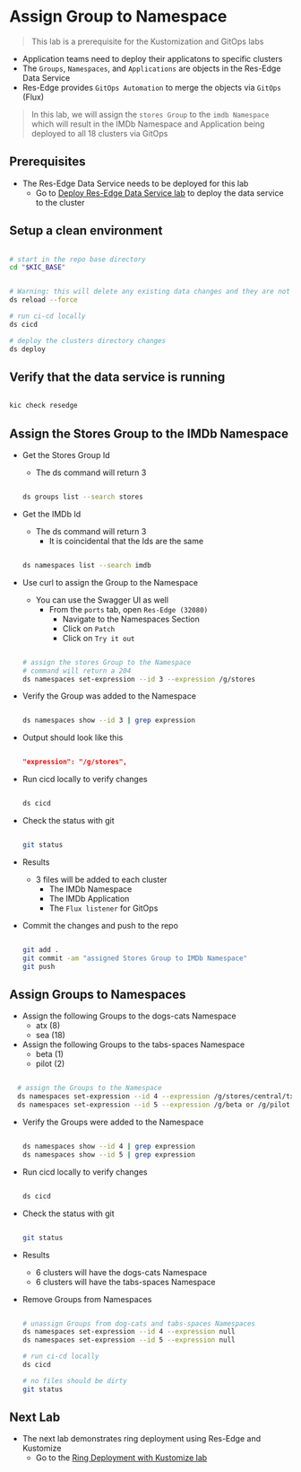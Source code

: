 # Assign Group to Namespace

> This lab is a prerequisite for the Kustomization and GitOps labs

- Application teams need to deploy their applicatons to specific clusters
- The `Groups`, `Namespaces`, and `Applications` are objects in the Res-Edge Data Service
- Res-Edge provides `GitOps Automation` to merge the objects via `GitOps` (Flux)

> In this lab, we will assign the `stores Group` to the `imdb Namespace` which will result in the IMDb Namespace and Application being deployed to all 18 clusters via GitOps

## Prerequisites

- The Res-Edge Data Service needs to be deployed for this lab
  - Go to [Deploy Res-Edge Data Service lab](../deploy-res-edge.md#inner-loop-with-res-edge) to deploy the data service to the cluster

## Setup a clean environment

```bash

# start in the repo base directory
cd "$KIC_BASE"


# Warning: this will delete any existing data changes and they are not recoverable
ds reload --force

# run ci-cd locally
ds cicd

# deploy the clusters directory changes
ds deploy

```

## Verify that the data service is running

  ```bash

  kic check resedge

  ```

## Assign the Stores Group to the IMDb Namespace

- Get the Stores Group Id
  - The ds command will return 3

  ```bash

  ds groups list --search stores

  ```

- Get the IMDb Id
  - The ds command will return 3
    - It is coincidental that the Ids are the same

  ```bash

  ds namespaces list --search imdb

  ```

- Use curl to assign the Group to the Namespace
  - You can use the Swagger UI as well
    - From the `ports` tab, open `Res-Edge (32080)`
      - Navigate to the Namespaces Section
      - Click on `Patch`
      - Click on `Try it out`

  ```bash

  # assign the stores Group to the Namespace
  # command will return a 204
  ds namespaces set-expression --id 3 --expression /g/stores

  ```

- Verify the Group was added to the Namespace

  ```bash

  ds namespaces show --id 3 | grep expression

  ```

- Output should look like this

  ```json

  "expression": "/g/stores",

  ```

- Run cicd locally to verify changes

  ```bash

  ds cicd

  ```

- Check the status with git

  ```bash

  git status

  ```

- Results
  - 3 files will be added to each cluster
    - The IMDb Namespace
    - The IMDb Application
    - The `Flux listener` for GitOps

- Commit the changes and push to the repo

  ```bash

  git add .
  git commit -am "assigned Stores Group to IMDb Namespace"
  git push

  ```

## Assign Groups to Namespaces

- Assign the following Groups to the dogs-cats Namespace
  - atx (8)
  - sea (18)
- Assign the following Groups to the tabs-spaces Namespace
  - beta (1)
  - pilot (2)

```bash

  # assign the Groups to the Namespace
  ds namespaces set-expression --id 4 --expression /g/stores/central/tx/atx or /g/stores/west/wa/sea
  ds namespaces set-expression --id 5 --expression /g/beta or /g/pilot

  ```

- Verify the Groups were added to the Namespace

  ```bash

  ds namespaces show --id 4 | grep expression
  ds namespaces show --id 5 | grep expression

  ```

- Run cicd locally to verify changes

  ```bash

  ds cicd

  ```

- Check the status with git

  ```bash

  git status

  ```

- Results
  - 6 clusters will have the dogs-cats Namespace
  - 6 clusters will have the tabs-spaces Namespace

- Remove Groups from Namespaces

  ```bash

  # unassign Groups from dog-cats and tabs-spaces Namespaces
  ds namespaces set-expression --id 4 --expression null
  ds namespaces set-expression --id 5 --expression null

  # run ci-cd locally
  ds cicd

  # no files should be dirty
  git status

  ```

## Next Lab

- The next lab demonstrates ring deployment using Res-Edge and Kustomize
  - Go to the [Ring Deployment with Kustomize lab](../labs/ring-deployment-with-kustomize.md)
